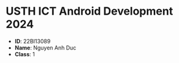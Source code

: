 USTH ICT Android Development 2024
========================================

* **ID**: 22BI13089
* **Name**: Nguyen Anh Duc
* **Class**: 1
